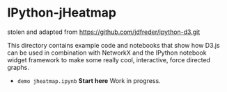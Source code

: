 IPython-jHeatmap
==================

stolen and adapted from https://github.com/jdfreder/ipython-d3.git

This directory contains example code and notebooks that show how D3.js can be used in combination with NetworkX and the IPython notebook widget framework to make some really cool, interactive, force directed graphs.


- `demo jheatmap.ipynb`
  **Start here** Work in progress.
